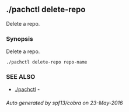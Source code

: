 ## ./pachctl delete-repo

Delete a repo.

### Synopsis


Delete a repo.

```
./pachctl delete-repo repo-name
```

### SEE ALSO
* [./pachctl](./pachctl.md)	 - 

###### Auto generated by spf13/cobra on 23-May-2016
